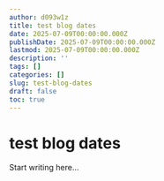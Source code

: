 ```yaml
---
author: d093w1z
title: test blog dates
date: 2025-07-09T00:00:00.000Z
publishDate: 2025-07-09T00:00:00.000Z
lastmod: 2025-07-09T00:00:00.000Z
description: ''
tags: []
categories: []
slug: test-blog-dates
draft: false
toc: true
---
```

# test blog dates

Start writing here...

